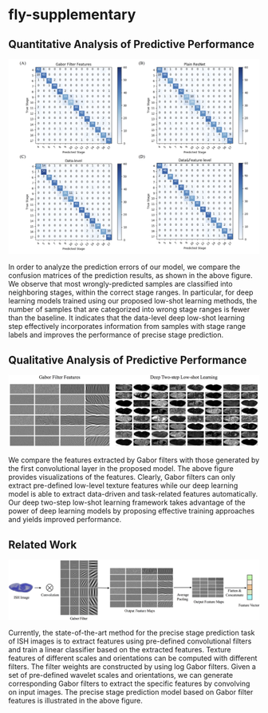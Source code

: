 # fly-supplementary

## Quantitative Analysis of Predictive Performance

![model](./figures/confusion_matrix.png)

In order to analyze the prediction errors of our model, we compare the confusion matrices of the prediction results, as shown in the above figure. We observe that most wrongly-predicted samples are classified into neighboring stages, within the correct stage ranges. In particular, for deep learning models trained using our proposed low-shot learning methods, the number of samples that are categorized into wrong stage ranges is fewer than the baseline. It indicates that the data-level deep low-shot learning step effectively incorporates information from samples with stage range labels and improves the performance of precise stage prediction.

## Qualitative Analysis of Predictive Performance

![model](./figures/feature_compare.png)

We compare the features extracted by Gabor filters with those generated by the first convolutional layer in the proposed model. The above figure provides visualizations of the features. Clearly, Gabor filters can only extract pre-defined low-level texture features while our deep learning model is able to extract data-driven and task-related features automatically. Our deep two-step low-shot learning framework takes advantage of the power of deep learning models by proposing effective training approaches and yields improved performance.

## Related Work

![model](./figures/gabor_feature.png)

Currently, the state-of-the-art method for the precise stage prediction task of ISH images is to extract features using pre-defined convolutional filters and train a linear classifier based on the extracted features. Texture features of different scales and orientations can be computed with different filters. The filter weights are constructed by using log Gabor filters. Given a set of pre-defined wavelet scales and orientations, we can generate corresponding Gabor filters to extract the specific features by convolving on input images. The precise stage prediction model based on Gabor filter features is illustrated in the above figure.




